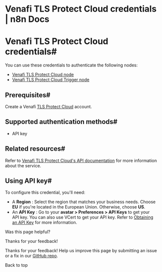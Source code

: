 # Venafi TLS Protect Cloud credentials | n8n Docs

[ ](https://github.com/n8n-io/n8n-docs/edit/main/docs/integrations/builtin/credentials/venafitlsprotectcloud.md "Edit this page")

# Venafi TLS Protect Cloud credentials#

You can use these credentials to authenticate the following nodes:

  * [Venafi TLS Protect Cloud node](../../app-nodes/n8n-nodes-base.venafitlsprotectcloud/)
  * [Venafi TLS Protect Cloud Trigger node](../../trigger-nodes/n8n-nodes-base.venafitlsprotectcloudtrigger/)

## Prerequisites#

Create a Venafi [TLS Protect Cloud](https://venafi.com/tls-protect/) account.

## Supported authentication methods#

  * API key

## Related resources#

Refer to [Venafi TLS Protect Cloud's API documentation](https://docs.venafi.cloud/api/vaas-rest-api/) for more information about the service.

## Using API key#

To configure this credential, you'll need:

  * A **Region** : Select the region that matches your business needs. Choose **EU** if you're located in the European Union. Otherwise, choose **US**.
  * An **API Key** : Go to your **avatar > Preferences > API Keys** to get your API key. You can also use VCert to get your API key. Refer to [Obtaining an API Key](https://docs.venafi.cloud/api/obtaining-api-key/) for more information.

Was this page helpful? 

Thanks for your feedback! 

Thanks for your feedback! Help us improve this page by submitting an issue or a fix in our [GitHub repo](https://github.com/n8n-io/n8n-docs). 

Back to top